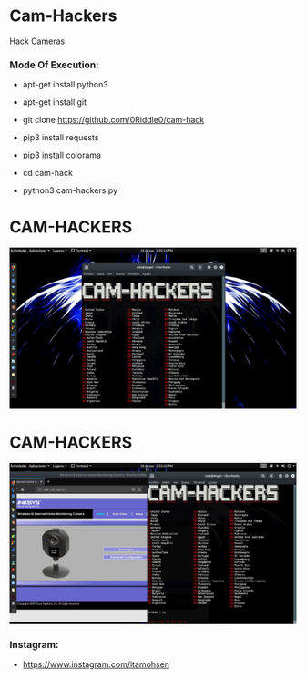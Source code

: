 # Cam-Hackers

Hack Cameras

<h3> Mode Of Execution: </h3>

* apt-get install python3

* apt-get install git

* git clone https://github.com/0Riddle0/cam-hack

* pip3 install requests

* pip3 install colorama

* cd cam-hack

* python3 cam-hackers.py

# CAM-HACKERS

<img src="https://github.com/0Riddle0/cam-hack/blob/main/camfoto.jpg">

# CAM-HACKERS

<img src="https://github.com/0Riddle0/cam-hack/blob/main/camfoto2.jpg">

<h3> Instagram: </h3>

* https://www.instagram.com/itamohsen
